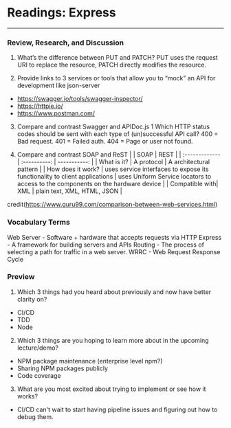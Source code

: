 # Readings: Express
-----------------------

### Review, Research, and Discussion

1. What’s the difference between PUT and PATCH?
   PUT uses the request URI to replace the resource, PATCH directly modifies the resource.

2. Provide links to 3 services or tools that allow you to “mock” an API for development like json-server
  - https://swagger.io/tools/swagger-inspector/
  - https://httpie.io/
  - https://www.postman.com/

3. Compare and contrast Swagger and APIDoc.js 1 Which HTTP status codes should be sent with each type of (un)successful API call?
  400 = Bad request.
  401 = Failed auth.
  404 = Page or user not found.


4. Compare and contrast SOAP and ReST
  |                | SOAP         | REST         |
  | :------------- | :----------: | -----------: |
  |  What is it?   | A protocol   | A architectural pattern |
  |  How does it work?  | uses service interfaces to expose its functionality to client applications  | uses Uniform Service locators to access to the components on the hardware device |
  |  Compatible with| XML   | plain text, XML, HTML, JSON |

  credit(https://www.guru99.com/comparison-between-web-services.html)


### Vocabulary Terms

Web Server - Software + hardware that accepts requests via HTTP
Express - A framework for building servers and APIs
Routing - The process of selecting a path for traffic in a web server.
WRRC - Web Request Response Cycle


### Preview

1. Which 3 things had you heard about previously and now have better clarity on?
  - CI/CD
  - TDD
  - Node
2. Which 3 things are you hoping to learn more about in the upcoming lecture/demo?
  - NPM package maintenance (enterprise level npm?)
  - Sharing NPM packages publicly
  - Code coverage
3. What are you most excited about trying to implement or see how it works?
  - CI/CD can't wait to start having pipeline issues and figuring out how to debug them.